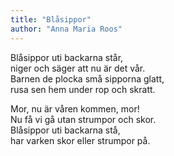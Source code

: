 ```yaml
---
title: "Blåsippor"
author: "Anna Maria Roos"
---
```


Blåsippor uti backarna står,  
niger och säger att nu är det vår.  
Barnen de plocka små sipporna glatt,  
rusa sen hem under rop och skratt.

Mor, nu är våren kommen, mor!  
Nu få vi gå utan strumpor och skor.  
Blåsippor uti backarna stå,  
har varken skor eller strumpor på.

